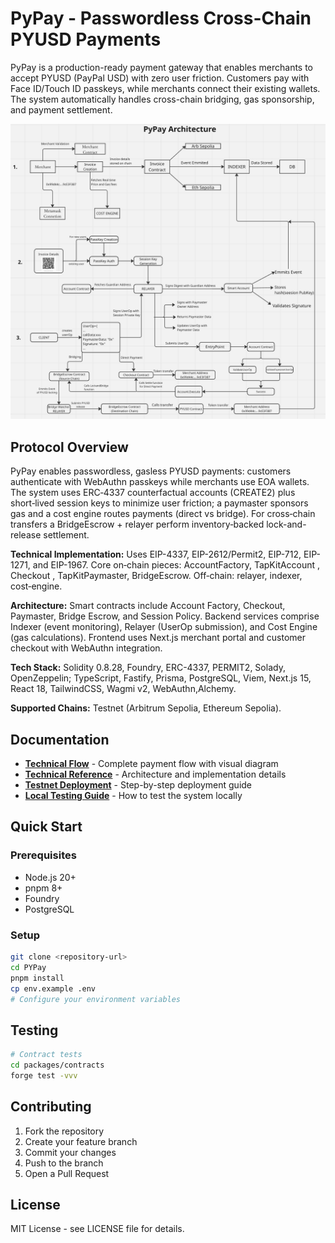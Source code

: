 # PyPay - Passwordless Cross-Chain PYUSD Payments

PyPay is a production-ready payment gateway that enables merchants to accept PYUSD (PayPal USD) with zero user friction. Customers pay with Face ID/Touch ID passkeys, while merchants connect their existing wallets. The system automatically handles cross-chain bridging, gas sponsorship, and payment settlement.

![PyPay Architecture](docs/technical_diagram.png)

## Protocol Overview

PyPay enables passwordless, gasless PYUSD payments: customers authenticate with WebAuthn passkeys while merchants use EOA wallets. The system uses ERC‑4337 counterfactual accounts (CREATE2) plus short‑lived session keys to minimize user friction; a paymaster sponsors gas and a cost engine routes payments (direct vs bridge). For cross‑chain transfers a BridgeEscrow + relayer perform inventory‑backed lock-and-release settlement.

**Technical Implementation:** Uses EIP-4337, EIP-2612/Permit2, EIP-712, EIP-1271, and EIP-1967. Core on‑chain pieces: AccountFactory, TapKitAccount , Checkout , TapKitPaymaster, BridgeEscrow. 
Off‑chain: relayer, indexer, cost‑engine.

**Architecture:** Smart contracts include Account Factory, Checkout, Paymaster, Bridge Escrow, and Session Policy. Backend services comprise Indexer (event monitoring), Relayer (UserOp submission), and Cost Engine (gas calculations). Frontend uses Next.js merchant portal and customer checkout with WebAuthn integration.

**Tech Stack:** Solidity 0.8.28, Foundry, ERC-4337, PERMIT2, Solady, OpenZeppelin; TypeScript, Fastify, Prisma, PostgreSQL, Viem, Next.js 15, React 18, TailwindCSS, Wagmi v2, WebAuthn,Alchemy.

**Supported Chains:** Testnet (Arbitrum Sepolia, Ethereum Sepolia). 



## Documentation

- **[Technical Flow](docs/TECHNICAL_FLOW.md)** - Complete payment flow with visual diagram
- **[Technical Reference](docs/TECHNICAL_REFERENCE.md)** - Architecture and implementation details
- **[Testnet Deployment](docs/TESTNET_DEPLOYMENT_GUIDE.md)** - Step-by-step deployment guide
- **[Local Testing Guide](docs/LOCAL_TESTING_GUIDE.md)** - How to test the system locally

## Quick Start

### Prerequisites
- Node.js 20+
- pnpm 8+
- Foundry
- PostgreSQL

### Setup
```bash
git clone <repository-url>
cd PYPay
pnpm install
cp env.example .env
# Configure your environment variables
```



## Testing

```bash
# Contract tests
cd packages/contracts
forge test -vvv

```

## Contributing

1. Fork the repository
2. Create your feature branch
3. Commit your changes
4. Push to the branch
5. Open a Pull Request

## License

MIT License - see LICENSE file for details.
